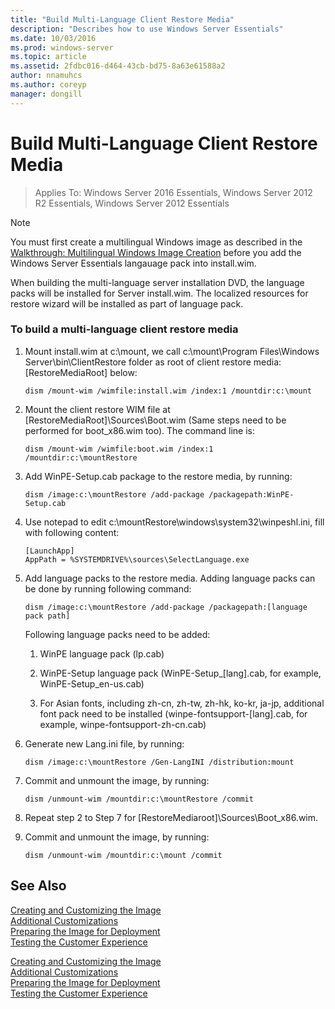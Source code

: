 ```yaml
---
title: "Build Multi-Language Client Restore Media"
description: "Describes how to use Windows Server Essentials"
ms.date: 10/03/2016
ms.prod: windows-server
ms.topic: article
ms.assetid: 2fdbc016-d464-43cb-bd75-8a63e61588a2
author: nnamuhcs
ms.author: coreyp
manager: dongill
---
```


# Build Multi-Language Client Restore Media

>Applies To: Windows Server 2016 Essentials, Windows Server 2012 R2 Essentials, Windows Server 2012 Essentials

> [!NOTE]
>  You must first create a multilingual Windows image as described in the [Walkthrough: Multilingual Windows Image Creation](https://technet.microsoft.com/library/jj126995) before you add the  Windows Server Essentials langauage pack into install.wim.  
  
 When building the multi-language server installation DVD, the language packs will be installed for Server install.wim. The localized resources for restore wizard will be installed as part of language pack.  
  
### To build a multi-language client restore media  
  
1.  Mount install.wim at c:\mount, we call c:\mount\Program Files\Windows Server\bin\ClientRestore folder as root of client restore media: [RestoreMediaRoot] below:  
  
    ```  
    dism /mount-wim /wimfile:install.wim /index:1 /mountdir:c:\mount  
    ```  
  
2.  Mount the client restore WIM file at [RestoreMediaRoot]\Sources\Boot.wim (Same steps need to be performed for boot_x86.wim too). The command line is:  
  
    ```  
    dism /mount-wim /wimfile:boot.wim /index:1 /mountdir:c:\mountRestore  
    ```  
  
3.  Add WinPE-Setup.cab package to the restore media, by running:  
  
    ```  
    dism /image:c:\mountRestore /add-package /packagepath:WinPE-Setup.cab  
    ```  
  
4.  Use notepad to edit c:\mountRestore\windows\system32\winpeshl.ini, fill with following content:  
  
    ```  
    [LaunchApp]  
    AppPath = %SYSTEMDRIVE%\sources\SelectLanguage.exe  
    ```  
  
5.  Add language packs to the restore media. Adding language packs can be done by running following command:  
  
    ```  
    dism /image:c:\mountRestore /add-package /packagepath:[language pack path]  
    ```  
  
     Following language packs need to be added:  
  
    1.  WinPE language pack (lp.cab)  
  
    2.  WinPE-Setup language pack (WinPE-Setup_[lang].cab, for example, WinPE-Setup_en-us.cab)  
  
    3.  For Asian fonts, including zh-cn, zh-tw, zh-hk, ko-kr, ja-jp, additional font pack need to be installed (winpe-fontsupport-[lang].cab, for example, winpe-fontsupport-zh-cn.cab)  
  
6.  Generate new Lang.ini file, by running:  
  
    ```  
    dism /image:c:\mountRestore /Gen-LangINI /distribution:mount  
    ```  
  
7.  Commit and unmount the image, by running:  
  
    ```  
    dism /unmount-wim /mountdir:c:\mountRestore /commit  
    ```  
  
8.  Repeat step 2 to Step 7 for [RestoreMediaroot]\Sources\Boot_x86.wim.  
  
9. Commit and unmount the image, by running:  
  
    ```  
    dism /unmount-wim /mountdir:c:\mount /commit  
    ```  
  
## See Also  

 [Creating and Customizing the Image](Creating-and-Customizing-the-Image.md)   
 [Additional Customizations](Additional-Customizations.md)   
 [Preparing the Image for Deployment](Preparing-the-Image-for-Deployment.md)   
 [Testing the Customer Experience](Testing-the-Customer-Experience.md)

 [Creating and Customizing the Image](../install/Creating-and-Customizing-the-Image.md)   
 [Additional Customizations](../install/Additional-Customizations.md)   
 [Preparing the Image for Deployment](../install/Preparing-the-Image-for-Deployment.md)   
 [Testing the Customer Experience](../install/Testing-the-Customer-Experience.md)


